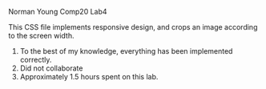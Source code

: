 Norman Young
Comp20
Lab4

This CSS file implements responsive design, and crops an image according to 
the screen width.

1. To the best of my knowledge, everything has been implemented correctly.
2. Did not collaborate
3. Approximately 1.5 hours spent on this lab.